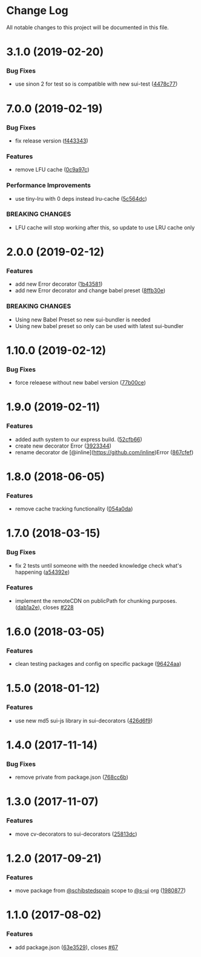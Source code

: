 # Change Log

All notable changes to this project will be documented in this file.

<a name="3.1.0"></a>
# 3.1.0 (2019-02-20)


### Bug Fixes

* use sinon 2 for test so is compatible with new sui-test ([4478c77](https://github.com/SUI-Components/sui/commit/4478c77))



<a name="7.0.0"></a>
# 7.0.0 (2019-02-19)


### Bug Fixes

* fix release version ([f443343](https://github.com/SUI-Components/sui/commit/f443343))


### Features

* remove LFU cache ([0c9a97c](https://github.com/SUI-Components/sui/commit/0c9a97c))


### Performance Improvements

* use tiny-lru with 0 deps instead lru-cache ([5c564dc](https://github.com/SUI-Components/sui/commit/5c564dc))


### BREAKING CHANGES

* LFU cache will stop working after this, so update to use LRU cache only



<a name="2.0.0"></a>
# 2.0.0 (2019-02-12)


### Features

* add new Error decorator ([1b43581](https://github.com/SUI-Components/sui/commit/1b43581))
* add new Error decorator and change babel preset ([8ffb30e](https://github.com/SUI-Components/sui/commit/8ffb30e))


### BREAKING CHANGES

* Using new Babel Preset so new sui-bundler is needed
* Using new babel preset so only can be used with latest sui-bundler



<a name="1.10.0"></a>
# 1.10.0 (2019-02-12)


### Bug Fixes

* force releaese without new babel version ([77b00ce](https://github.com/SUI-Components/sui/commit/77b00ce))



<a name="1.9.0"></a>
# 1.9.0 (2019-02-11)


### Features

* added auth system to our express build. ([52cfb66](https://github.com/SUI-Components/sui/commit/52cfb66))
* create new decorator Error ([3923344](https://github.com/SUI-Components/sui/commit/3923344))
* rename decorator de \[@inline](https://github.com/inline)Error ([867cfef](https://github.com/SUI-Components/sui/commit/867cfef))



<a name="1.8.0"></a>
# 1.8.0 (2018-06-05)


### Features

* remove cache tracking functionality ([054a0da](https://github.com/SUI-Components/sui/commit/054a0da))



<a name="1.7.0"></a>
# 1.7.0 (2018-03-15)


### Bug Fixes

* fix 2 tests until someone with the needed knowledge check what's happening ([a54392e](https://github.com/SUI-Components/sui/commit/a54392e))


### Features

* implement the remoteCDN on publicPath for chunking purposes. ([dab1a2e](https://github.com/SUI-Components/sui/commit/dab1a2e)), closes [#228](https://github.com/SUI-Components/sui/issues/228)



<a name="1.6.0"></a>
# 1.6.0 (2018-03-05)


### Features

* clean testing packages and config on specific package ([96424aa](https://github.com/SUI-Components/sui/commit/96424aa))



<a name="1.5.0"></a>
# 1.5.0 (2018-01-12)


### Features

* use new md5 sui-js library in sui-decorators ([426d6f9](https://github.com/SUI-Components/sui/commit/426d6f9))



<a name="1.4.0"></a>
# 1.4.0 (2017-11-14)


### Bug Fixes

* remove private from package.json ([768cc6b](https://github.com/SUI-Components/sui/commit/768cc6b))



<a name="1.3.0"></a>
# 1.3.0 (2017-11-07)


### Features

* move cv-decorators to sui-decorators ([25813dc](https://github.com/SUI-Components/sui/commit/25813dc))



<a name="1.2.0"></a>
# 1.2.0 (2017-09-21)


### Features

* move package from [@schibstedspain](https://github.com/schibstedspain) scope to [@s-ui](https://github.com/s-ui) org ([1980877](https://github.com/SUI-Components/sui/commit/1980877))



<a name="1.1.0"></a>
# 1.1.0 (2017-08-02)


### Features

* add package.json ([63e3529](https://github.com/SUI-Components/sui/commit/63e3529)), closes [#67](https://github.com/SUI-Components/sui/issues/67)



